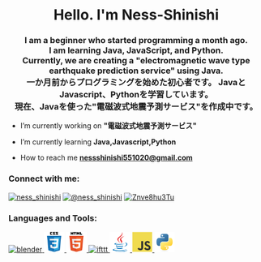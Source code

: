 <h1 align="center">Hello. I'm Ness-Shinishi</h1>
<h3 align="center">I am a beginner who started programming a month ago.<br> I am learning Java, JavaScript, and Python.<br> Currently, we are creating a "electromagnetic wave type earthquake prediction service" using Java.<br>一か月前からプログラミングを始めた初心者です。 JavaとJavascript、Pythonを学習しています。<br> 現在、Javaを使った"電磁波式地震予測サービス"を作成中です。</h3>

- I’m currently working on **"電磁波式地震予測サービス"**

- I’m currently learning **Java,Javascript,Python**

- How to reach me **nessshinishi551020@gmail.com**

<h3 align="left">Connect with me:</h3>
<p align="left">
<a href="https://twitter.com/ness_shinishi" target="blank"><img align="center" src="https://raw.githubusercontent.com/rahuldkjain/github-profile-readme-generator/master/src/images/icons/Social/twitter.svg" alt="ness_shinishi" height="30" width="40" /></a>
<a href="https://www.youtube.com/c/@ness_shinishi" target="blank"><img align="center" src="https://raw.githubusercontent.com/rahuldkjain/github-profile-readme-generator/master/src/images/icons/Social/youtube.svg" alt="@ness_shinishi" height="30" width="40" /></a>
<a href="https://discord.gg/Znve8hu3Tu" target="blank"><img align="center" src="https://raw.githubusercontent.com/rahuldkjain/github-profile-readme-generator/master/src/images/icons/Social/discord.svg" alt="Znve8hu3Tu" height="30" width="40" /></a>
</p>

<h3 align="left">Languages and Tools:</h3>
<p align="left"> <a href="https://www.blender.org/" target="_blank" rel="noreferrer"> <img src="https://download.blender.org/branding/community/blender_community_badge_white.svg" alt="blender" width="40" height="40"/> </a> <a href="https://www.w3schools.com/css/" target="_blank" rel="noreferrer"> <img src="https://raw.githubusercontent.com/devicons/devicon/master/icons/css3/css3-original-wordmark.svg" alt="css3" width="40" height="40"/> </a> <a href="https://www.w3.org/html/" target="_blank" rel="noreferrer"> <img src="https://raw.githubusercontent.com/devicons/devicon/master/icons/html5/html5-original-wordmark.svg" alt="html5" width="40" height="40"/> </a> <a href="https://ifttt.com/" target="_blank" rel="noreferrer"> <img src="https://www.vectorlogo.zone/logos/ifttt/ifttt-ar21.svg" alt="ifttt" width="40" height="40"/> </a> <a href="https://www.java.com" target="_blank" rel="noreferrer"> <img src="https://raw.githubusercontent.com/devicons/devicon/master/icons/java/java-original.svg" alt="java" width="40" height="40"/> </a> <a href="https://developer.mozilla.org/en-US/docs/Web/JavaScript" target="_blank" rel="noreferrer"> <img src="https://raw.githubusercontent.com/devicons/devicon/master/icons/javascript/javascript-original.svg" alt="javascript" width="40" height="40"/> </a> <a href="https://www.python.org" target="_blank" rel="noreferrer"> <img src="https://raw.githubusercontent.com/devicons/devicon/master/icons/python/python-original.svg" alt="python" width="40" height="40"/> </a> </p>
